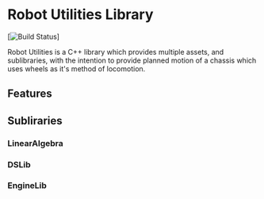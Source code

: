 # Robot Utilities Library

[![Build Status](fucked)]

Robot Utilities is a C++ library which provides multiple assets, and sublibraries, with the intention to provide planned motion of a chassis which uses wheels as it's method of locomotion.

## Features

## Subliraries

### LinearAlgebra

### DSLib

### EngineLib
